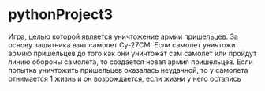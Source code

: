# pythonProject3
Игра, целью которой является уничтожение армии пришельцев. За основу защитника взят самолет Су-27СМ. Если самолет уничтожит армию пришельцев до того как они уничтожат сам самолет или пройдут линию обороны самолета, то создается новая армия пришельцев. Если попытка уничтожить пришельцев оказалась неудачной, то у самолета отнимается 1 жизнь и он возрождается, если жизни у него остались
